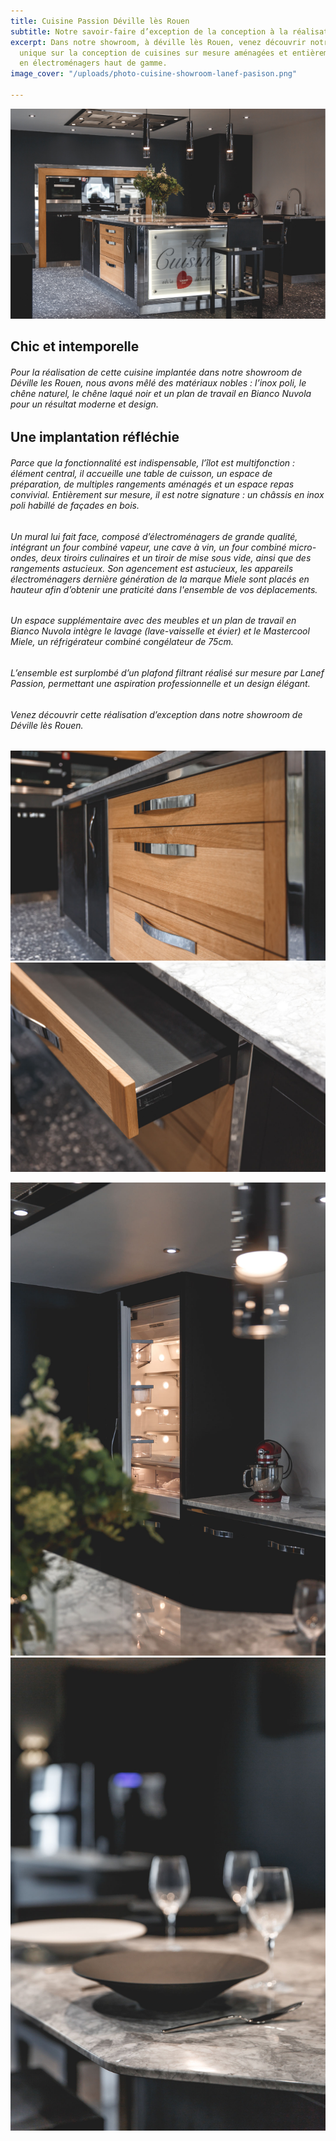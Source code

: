 ```yaml
---
title: Cuisine Passion Déville lès Rouen
subtitle: Notre savoir-faire d’exception de la conception à la réalisation
excerpt: Dans notre showroom, à déville lès Rouen, venez découvrir notre savoir-faire
  unique sur la conception de cuisines sur mesure aménagées et entièrement équipées
  en électroménagers haut de gamme.
image_cover: "/uploads/photo-cuisine-showroom-lanef-pasison.png"

---
```


![](/uploads/photo-cuisine-showroom-lanef-pasison.png)

## Chic et intemporelle

###### Pour la réalisation de cette cuisine implantée dans notre showroom de Déville les Rouen, nous avons mêlé des matériaux nobles : l’inox poli, le chêne naturel, le chêne laqué noir et un plan de travail en Bianco Nuvola pour un résultat moderne et design.

## Une implantation réfléchie

###### Parce que la fonctionnalité est indispensable, l’îlot est multifonction : élément central, il accueille une table de cuisson, un espace de préparation, de multiples rangements aménagés et un espace repas convivial. Entièrement sur mesure, il est notre signature : un châssis en inox poli habillé de façades en bois.

###### Un mural lui fait face, composé d’électroménagers de grande qualité, intégrant un four combiné vapeur, une cave à vin, un four combiné micro-ondes, deux tiroirs culinaires et un tiroir de mise sous vide, ainsi que des rangements astucieux. Son agencement est astucieux, les appareils électroménagers dernière génération de la marque Miele sont placés en hauteur afin d’obtenir une praticité dans l'ensemble de vos déplacements.

###### Un espace supplémentaire avec des meubles et un plan de travail en Bianco Nuvola intègre le lavage (lave-vaisselle et évier) et le Mastercool Miele, un réfrigérateur combiné congélateur de 75cm.

###### L’ensemble est surplombé d’un plafond filtrant réalisé sur mesure par Lanef Passion, permettant une aspiration professionnelle et un design élégant.

###### Venez découvrir cette réalisation d’exception dans notre showroom de Déville lès Rouen.

![](/uploads/5e7a8659.jpg)![](/uploads/5e7a8713.jpg)

![](/uploads/5e7a8687.jpg)![](/uploads/5e7a8667.jpg)